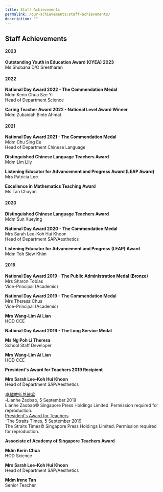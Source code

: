 ```yaml
---
title: Staff Achievements
permalink: /our-achievements/staff-achievements/
description: ""
---
```

## Staff Achievements

#### 2023

**Outstanding Youth in Education Award (OYEA) 2023**
<br>
Ms Shobana D/O Sreetharan
<br>

#### 2022


**National Day Award 2022 - The Commendation Medal**  
Mdm Kerin Chua Sze Yi <br>
Head of Department Science&nbsp;  
  

**Caring Teacher Award 2022 - National Level Award Winner**  
Mdm Zubaidah Binte Ahmat

  
  

#### 2021


**National Day Award 2021 - The Commendation Medal**<br>
Mdm Chu Sing Ee<br>
Head of Department Chinese Language  

**Distinguished Chinese Language Teachers Award**<br>
Mdm Lim Lily
  
**Listening Educator for Advancement and Progress Award (LEAP Award)**  
Mrs Patricia Lee  

**Excellence in Mathematics Teaching Award**<br>
Ms Tan Chuyan

#### 2020


**Distinguished Chinese Language Teachers Award**<br>
Mdm Sun Xueying

**National Day Award 2020 - The Commendation Medal**<br>
Mrs Sarah Lee-Koh Hui Khoon <br>
Head of Department SAP/Aesthetics  
  
**Listening Educator for Advancement and Progress (LEAP) Award**
<br>
Mdm Toh Siew Khim  
  
	

#### 2019


**National Day Award 2019 - The Public Administration Medal (Bronze)**<br>
Mrs Sharon Tobias<br>
Vice-Principal (Academic)


**National Day Award 2019 - The Commendation Medal**<br>
Mrs Theresa Chua<br>
Vice-Principal (Academic)

**Mrs Wang-Lim Ai Lian**<br>
HOD CCE

  

**National Day Award 2019 - The Long Service Medal**

**Ms Ng Poh Li Theresa**<br>
School Staff Developer


**Mrs Wang-Lim Ai Lian**<br>
HOD CCE


**President's Award for Teachers 2019 Recipient**

**Mrs Sarah Lee-Koh Hui Khoon**<br>
Head of Department SAP/Aesthetics


[卓越教师总统奖](https://holyinnocentspri.moe.edu.sg/qql/slot/u782/2019%20Uploads/ZB20190905-ZAO-005-00.pdf)&nbsp;  
\-Lianhe Zaobao, 5 September 2019  
Lianhe Zaobao©&nbsp;Singapore Press Holdings Limited.&nbsp;Permission required for reproduction.&nbsp;&nbsp;&nbsp;  
[President's Award for Teachers](https://holyinnocentspri.moe.edu.sg/qql/slot/u782/2019%20Uploads/pokemon%20helps%20teacher%20win%20president.pdf)  
\-The Straits Times, 5 September 2019  
The Straits Times©&nbsp;Singapore Press Holdings Limited.&nbsp;Permission required for reproduction.&nbsp;&nbsp;&nbsp;<br>


**Associate of Academy of Singapore Teachers Award**  

**Mdm Kerin Chua**  
HOD Science


**Mrs Sarah Lee-Koh Hui Khoon**<br>
Head of Department SAP/Aesthetics


**Mdm Irene Tan**<br>
Senior Teacher